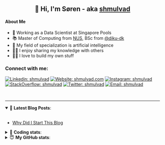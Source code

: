 <h2 align="center">
	👋 Hi, I'm Søren - aka <a href="https://shmulvad.com">shmulvad</a>
</h2>

#### About Me
- 🤖 Working as a Data Scientist at Singapore Pools
- 📚 Master of Computing from [NUS], BSc from [@diku-dk]
- 🧠 My field of specialization is artificial intelligence
- 👨‍🏫 I enjoy sharing my knowledge with others
- 👨‍💻 I love to build my own stuff

### Connect with me:

[![Linkedin: shmulvad](https://img.shields.io/badge/shmulvad-blue?style=flat&logo=Linkedin&logoColor=white)][linkedin]
[![Website: shmulvad.com](https://img.shields.io/badge/shmulvad.com-47CCCC?&style=flat&logo=Google-Chrome&logoColor=white)][website]
[![Instagram: shmulvad](https://img.shields.io/badge/-@shmulvad-purple?style=flat&logo=Instagram&logoColor=white)][instagram]
[![StackOverflow: shmulvad](https://img.shields.io/badge/shmulvad-FE7A16?style=flat&logo=stack-overflow&logoColor=white)][stackOverflow]
[![Twitter: shmulvad](https://img.shields.io/badge/@shmulvad-1ca0f1?style=flat&logo=twitter&logoColor=white)][twitter]
[![Email: shmulvad](https://img.shields.io/badge/shmulvad-D14836?style=flat&logo=gmail&logoColor=white)][mail]

<br />

---

<details open>
 <summary>📕 <b>Latest Blog Posts</b>: </summary>

<br>

<!-- BLOG-POST-LIST:START -->
- [Why Did I Start This Blog](https://shmulvad.com/blog/why-did-start-this-blog)
<!-- BLOG-POST-LIST:END -->

</details>

<!-- --- -->

<details>
 <summary>🤖 <b>Coding stats</b>: </summary>

<br>

NOTE: Doesn't track coding at work or work done in environments such as Jupyter Notebooks.

<!--START_SECTION:waka-->
![Code Time](http://img.shields.io/badge/Code%20Time-1%2C586%20hrs%202%20mins-blue)

**I'm a Night 🦉** 

```text
🌞 Morning    76 commits     ██░░░░░░░░░░░░░░░░░░░░░░░   8.94% 
🌆 Daytime    273 commits    ████████░░░░░░░░░░░░░░░░░   32.12% 
🌃 Evening    305 commits    █████████░░░░░░░░░░░░░░░░   35.88% 
🌙 Night      196 commits    █████░░░░░░░░░░░░░░░░░░░░   23.06%

```


📊 **This Week I Spent My Time On** 

```text
💬 Programming Languages: 
Other                    1 hr 20 mins        ████████████░░░░░░░░░░░░░   50.66% 
Python                   33 mins             █████░░░░░░░░░░░░░░░░░░░░   20.94% 
HTML                     24 mins             ████░░░░░░░░░░░░░░░░░░░░░   15.56% 
Bash                     11 mins             █░░░░░░░░░░░░░░░░░░░░░░░░   7.3% 
YAML                     4 mins              ░░░░░░░░░░░░░░░░░░░░░░░░░   2.73%

🔥 Editors: 
Zsh                      1 hr 14 mins        ███████████░░░░░░░░░░░░░░   47.17% 
VS Code                  1 hr 14 mins        ███████████░░░░░░░░░░░░░░   46.91% 
Sublime Text             9 mins              █░░░░░░░░░░░░░░░░░░░░░░░░   5.92%

🐱‍💻 Projects: 
stadium-videos           1 hr 40 mins        ███████████████░░░░░░░░░░   63.44% 
illegal-lottery-simulator16 mins             ██░░░░░░░░░░░░░░░░░░░░░░░   10.33% 
snastack                 12 mins             ██░░░░░░░░░░░░░░░░░░░░░░░   8.17% 
company-scrapers         8 mins              █░░░░░░░░░░░░░░░░░░░░░░░░   5.66% 
.zshrc-config            6 mins              █░░░░░░░░░░░░░░░░░░░░░░░░   3.88%

```


 Last Updated on 07/10/2022 19:00:05 UTC
<!--END_SECTION:waka-->

</details>

<!-- --- -->

<details>
 <summary>😇 <b>My GitHub stats</b>: </summary>

<br>

<img align="left" alt="shmulvad's Github Stats" src="https://github-readme-stats.vercel.app/api?username=shmulvad&show_icons=true&hide_border=true" />

</details>



[website]: https://shmulvad.com
[twitter]: https://twitter.com/shmulvad
[linkedin]: https://linkedin.com/in/shmulvad
[instagram]: https://instagram.com/shmulvad
[stackOverflow]: https://stackoverflow.com/users/9248793/shmulvad
[mail]: mailto:shmulvad@gmail.com
[@diku-dk]: https://github.com/diku-dk
[github]: https://github.com/shmulvad
[NUS]: https://www.nus.edu.sg
